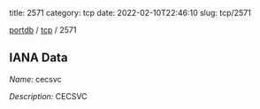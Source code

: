 title: 2571
category: tcp
date: 2022-02-10T22:46:10
slug: tcp/2571

[portdb](/) / [tcp](/category/tcp.html) / 2571


## IANA Data

_Name:_ cecsvc

_Description:_ CECSVC


